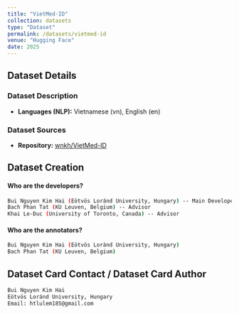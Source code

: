 ```yaml
---
title: "VietMed-ID"
collection: datasets
type: "Dataset"
permalink: /datasets/vietmed-id
venue: "Hugging Face"
date: 2025
---
```


## Dataset Details

### Dataset Description

- **Languages (NLP):** Vietnamese (vn), English (en)

### Dataset Sources

- **Repository:** [wnkh/VietMed-ID](https://huggingface.co/datasets/wnkh/VietMed-ID)

## Dataset Creation

#### Who are the developers?

```bash
Bui Nguyen Kim Hai (Eötvös Loránd University, Hungary) -- Main Developer
Bach Phan Tat (KU Leuven, Belgium) -- Advisor
Khai Le-Duc (University of Toronto, Canada) -- Advisor
```

#### Who are the annotators?

```bash
Bui Nguyen Kim Hai (Eötvös Loránd University, Hungary)
Bach Phan Tat (KU Leuven, Belgium)
```

## Dataset Card Contact / Dataset Card Author

```bash
Bui Nguyen Kim Hai
Eötvös Loránd University, Hungary
Email: htlulem185@gmail.com
```


